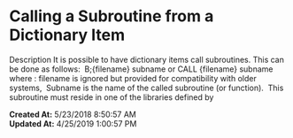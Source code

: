 # Calling a Subroutine from a Dictionary Item

Description It is possible to have dictionary items call subroutines. This can be done as follows:  B;{filename} subname or CALL {filename} subname where : filename is ignored but provided for compatibility with older systems,  Subname is the name of the called subroutine (or function).  This subroutine must reside in one of the libraries defined by  

**Created At:** 5/23/2018 8:50:57 AM  
**Updated At:** 4/25/2019 1:00:57 PM  

